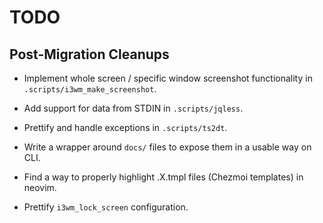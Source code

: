 TODO
====

Post-Migration Cleanups
-----------------------
* Implement whole screen / specific window screenshot functionality in
  `.scripts/i3wm_make_screenshot`.

* Add support for data from STDIN in `.scripts/jqless`.

* Prettify and handle exceptions in `.scripts/ts2dt`.

* Write a wrapper around `docs/` files to expose them in a usable way on CLI.

* Find a way to properly highlight .X.tmpl files (Chezmoi templates) in neovim.

* Prettify `i3wm_lock_screen` configuration.
